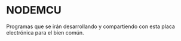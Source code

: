 # NODEMCU
Programas que se irán desarrollando y compartiendo con esta placa electrónica para el bien común.
